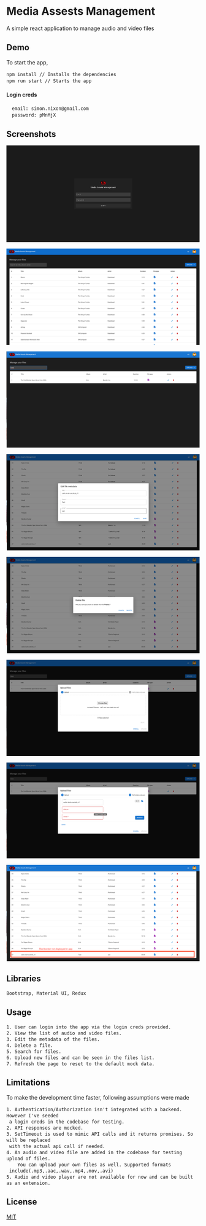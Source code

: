 
# Media Assests Management

A simple react application to manage audio and video files

## Demo

To start the app,

```bash
npm install // Installs the dependencies
npm run start // Starts the app
```
#### Login creds
```bash
  email: simon.nixon@gmail.com
  password: pMnMjX
```
## Screenshots

![Login](/screenshots/Login.png?raw=true "Login")

![Files list](/screenshots/List.png?raw=true "Files list")

![Search](/screenshots/Search.png?raw=true "Search")

![Edit](/screenshots/Edit.png?raw=true "Edit")

![Delete](/screenshots/Delete.png?raw=true "Delete")

![Upload file-1](/screenshots/UploadFile.png?raw=true "Upload file-1")

![Upload file-2](/screenshots/UploadFileValidation.png?raw=true "Upload file-2")

![Added record](/screenshots/NewlyAddedRecord.png?raw=true)


## Libraries
    Bootstrap, Material UI, Redux


## Usage
    1. User can login into the app via the login creds provided.
    2. View the list of audio and video files.
    3. Edit the metadata of the files.
    4. Delete a file.
    5. Search for files.
    6. Upload new files and can be seen in the files list.
    7. Refresh the page to reset to the default mock data.



## Limitations
To make the development time faster, following assumptions were made

    1. Authentication/Authorization isn't integrated with a backend. However I've seeded
     a login creds in the codebase for testing.
    2. API responses are mocked.
    3. SetTimeout is used to mimic API calls and it returns promises. So will be replaced
     with the actual api call if needed.
    4. An audio and video file are added in the codebase for testing upload of files. 
        You can upload your own files as well. Supported formats
     include(.mp3,.aac,.wav,.mp4,.mov,.avi)
    5. Audio and video player are not available for now and can be built as an extension.


## License

[MIT](https://choosealicense.com/licenses/mit/)
